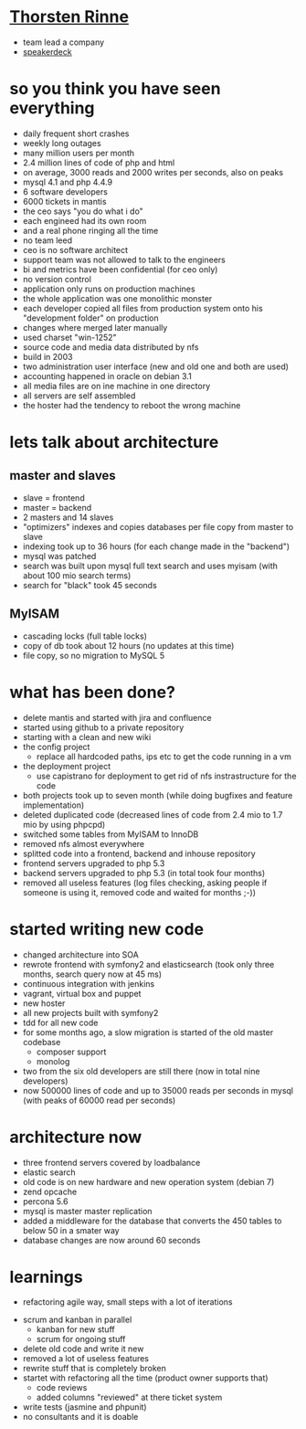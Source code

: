 # [Thorsten Rinne](http://programm.froscon.de/2014/events/1442.html)

* team lead a company
* [speakerdeck](https://speakerdeck.com/thorsten)

# so you think you have seen everything

* daily frequent short crashes
* weekly long outages
* many million users per month
* 2.4 million lines of code of php and html
* on average, 3000 reads and 2000 writes per seconds, also on peaks
* mysql 4.1 and php 4.4.9
* 6 software developers
* 6000 tickets in mantis
* the ceo says "you do what i do"
* each engineed had its own room
* and a real phone ringing all the time
* no team leed
* ceo is no software architect
* support team was not allowed to talk to the engineers
* bi and metrics have been confidential (for ceo only)
* no version control
* application only runs on production machines
* the whole application was one monolithic monster
* each developer copied all files from production system onto his "development folder" on production
* changes where merged later manually
* used charset "win-1252"
* source code and media data distributed by nfs
* build in 2003
* two administration user interface (new and old one and both are used)
* accounting happened in oracle on debian 3.1
* all media files are on ine machine in one directory
* all servers are self assembled
* the hoster had the tendency to reboot the wrong machine

# lets talk about architecture

## master and slaves

* slave = frontend
* master = backend
* 2 masters and 14 slaves
* "optimizers" indexes and copies databases per file copy from master to slave
* indexing took up to 36 hours (for each change made in the "backend")
* mysql was patched
* search was built upon mysql full text search and uses myisam (with about 100 mio search terms)
* search for "black" took 45 seconds

## MyISAM

* cascading locks (full table locks)
* copy of db took about 12 hours (no updates at this time)
* file copy, so no migration to MySQL 5

# what has been done?

* delete mantis and started with jira and confluence
* started using github to a private repository
* starting with a clean and new wiki
* the config project
    * replace all hardcoded paths, ips etc to get the code running in a vm
* the deployment project
    * use capistrano for deployment to get rid of nfs instrastructure for the code
* both projects took up to seven month (while doing bugfixes and feature implementation)
* deleted duplicated code (decreased lines of code from 2.4 mio to 1.7 mio by using phpcpd)
* switched some tables from MyISAM to InnoDB
* removed nfs almost everywhere
* splitted code into a frontend, backend and inhouse repository
* frontend servers upgraded to php 5.3
* backend servers upgraded to php 5.3 (in total took four months)
* removed all useless features (log files checking, asking people if someone is using it, removed code and waited for months ;-))

# started writing new code

* changed architecture into SOA
* rewrote frontend with symfony2 and elasticsearch (took only three months, search query now at 45 ms)
* continuous integration with jenkins
* vagrant, virtual box and puppet
* new hoster
* all new projects built with symfony2
* tdd for all new code
* for some months ago, a slow migration is started of the old master codebase
    * composer support
    * monolog
* two from the six old developers are still there (now in total nine developers)
* now 500000 lines of code and up to 35000 reads per seconds in mysql (with peaks of 60000 read per seconds)

# architecture now

* three frontend servers covered by loadbalance
* elastic search
* old code is on new hardware and new operation system (debian 7)
* zend opcache
* percona 5.6
* mysql is master master replication
* added a middleware for the database that converts the 450 tables to below 50 in a smater way
* database changes are now around 60 seconds

# learnings

+ refactoring agile way, small steps with a lot of iterations
* scrum and kanban in parallel
    * kanban for new stuff
    * scrum for ongoing stuff
* delete old code and write it new
* removed a lot of useless features
* rewrite stuff that is completely broken
* startet with refactoring all the time (product owner supports that)
    * code reviews
    * added columns "reviewed" at there ticket system
* write tests (jasmine and phpunit)
* no consultants and it is doable
